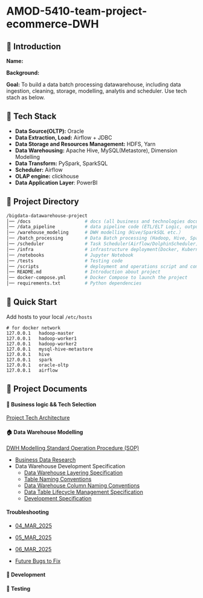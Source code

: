 # AMOD-5410-team-project-ecommerce-DWH

## 📖 Introduction

**Name:**

**Background:**

**Goal:** To build a data batch processing datawarehouse, including data ingestion, cleaning, storage, modelling, analytis and scheduler. Use tech stach as below.

## 🚀 Tech Stack

- **Data Source(OLTP):** Oracle
- **Data Extraction, Load:** Airflow + JDBC
- **Data Storage and Resources Management:** HDFS, Yarn
- **Data Warehousing:** Apache Hive, MySQL(Metastore), Dimension Modelling
- **Data Transform:** PySpark, SparkSQL
- **Scheduler:** Airflow
- **OLAP engine:** clickhouse
- **Data Application Layer**: PowerBI

## 📁 Project Directory

```bash
/bigdata-datawarehouse-project
│── /docs                    # docs (all business and technologies documents about this project)
│── /data_pipeline           # data pipeline code (ETL/ELT Logic, output)
│── /warehouse_modeling      # DWH modelling（Hive/SparkSQL etc.）
│── /batch_processing        # Data Batch processing (Hadoop, Hive, Spark)
│── /scheduler               # Task Scheduler(Airflow/DolphinScheduler)
│── /infra                   # infrastructure deployment(Docker, Kubernetes)
│── /notebooks               # Jupyter Notebook
│── /tests                   # Testing code
│── /scripts                 # deployment and operations script and command
│── README.md                # Introduction about project
│── docker-compose.yml       # Docker Compose to launch the project
│── requirements.txt         # Python dependencies
```

## 💪 Quick Start

Add hosts to your local `/etc/hosts`

```
# for docker network
127.0.0.1   hadoop-master 
127.0.0.1   hadoop-worker1
127.0.0.1   hadoop-worker2
127.0.0.1   mysql-hive-metastore
127.0.0.1   hive
127.0.0.1   spark
127.0.0.1   oracle-oltp
127.0.0.1   airflow
```

## 📌 Project Documents

#### 🚀 Business logic && Tech Selection

[Project Tech Architecture](./docs/doc/tech-architecture.md)

#### 🏠 Data Warehouse Modelling

[DWH Modelling Standard Operation Procedure (SOP)](./docs/doc/dwh-modelling-sop.md)

- [Business Data Research](./docs/doc/business_data_research.md)
- Data Warehouse Development Specification
  - [Data Warehouse Layering Specification](./docs/doc/data-warehouse-development-specification/data-warehouse-layering-specification.md)
  - [Table Naming Conventions](./docs/doc/data-warehouse-development-specification/table-naming-convertions.md)
  - [Data Warehouse Column Naming Conventions](./docs/doc/data-warehouse-development-specification/partitioning-column-naming-conventions.md)
  - [Data Table Lifecycle Management Specification](./docs/doc/data-warehouse-development-specification/data-table-lifecycle-management-specification.md)
  - [Development Specification](./docs/doc/data-warehouse-development-specification/development-specification.md)

####    Troubleshooting

  - [04_MAR_2025](./docs/doc/error-handling/04_MAR_2025.md)
  - [05_MAR_2025](./docs/doc/error-handling/05_MAR_2025.md)
  - [06_MAR_2025](./docs/doc/error-handling/06_MAR_2025.md)

  - [Future Bugs to Fix](./docs/doc/error-handling/future-fix.md)

#### 🔨 Development

#### 📏 Testing



